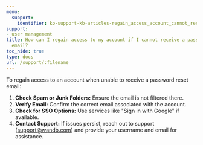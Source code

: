 ```yaml
---
menu:
  support:
    identifier: ko-support-kb-articles-regain_access_account_cannot_receive_password_reset_email
support:
- user management
title: How can I regain access to my account if I cannot receive a password reset
  email?
toc_hide: true
type: docs
url: /support/:filename
---
```


To regain access to an account when unable to receive a password reset email:

1. **Check Spam or Junk Folders:** Ensure the email is not filtered there.
2. **Verify Email:** Confirm the correct email associated with the account.
3. **Check for SSO Options:** Use services like "Sign in with Google" if available.
4. **Contact Support:** If issues persist, reach out to support (support@wandb.com) and provide your username and email for assistance.